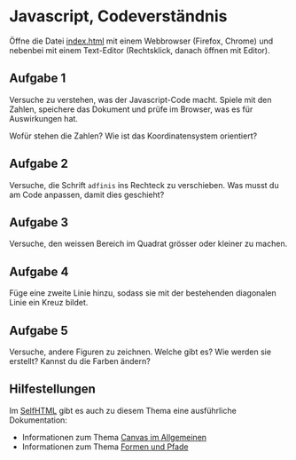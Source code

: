 # Javascript, Codeverständnis

Öffne die Datei [index.html](./index.html) mit einem Webbrowser (Firefox,
Chrome) und nebenbei mit einem Text-Editor (Rechtsklick, danach öffnen mit Editor).


## Aufgabe 1

Versuche zu verstehen, was der Javascript-Code macht. Spiele mit den Zahlen,
speichere das Dokument und prüfe im Browser, was es für Auswirkungen hat.

Wofür stehen die Zahlen? Wie ist das Koordinatensystem orientiert?

## Aufgabe 2

Versuche, die Schrift `adfinis` ins Rechteck zu verschieben. Was musst du am
Code anpassen, damit dies geschieht?

## Aufgabe 3

Versuche, den weissen Bereich im Quadrat grösser oder kleiner zu machen.

## Aufgabe 4

Füge eine zweite Linie hinzu, sodass sie mit der bestehenden diagonalen Linie
ein Kreuz bildet.

## Aufgabe 5

Versuche, andere Figuren zu zeichnen. Welche gibt es? Wie werden sie erstellt?
Kannst du die Farben ändern?

## Hilfestellungen

Im [SelfHTML](https://wiki.selfhtml.org/) gibt es auch zu diesem Thema eine
ausführliche Dokumentation:

* Informationen zum Thema [Canvas im Allgemeinen](https://wiki.selfhtml.org/wiki/JavaScript/Canvas)
* Informationen zum Thema [Formen und Pfade](https://wiki.selfhtml.org/wiki/JavaScript/Canvas/Formen_und_Pfade)
